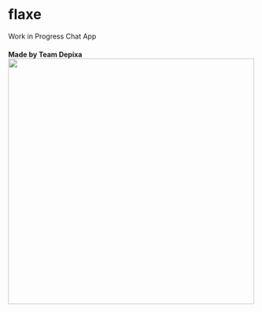 # flaxe
Work in Progress Chat App
#### Made by Team Depixa <img src="https://cdn.discordapp.com/attachments/783779679705366629/1012782507911020605/Depixa_Banner.png" width="500"/>